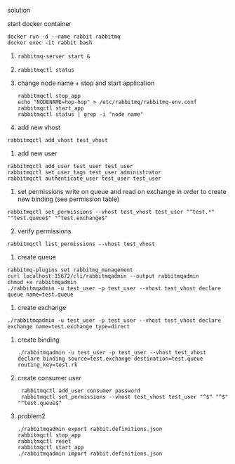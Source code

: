 solution

start docker container
```
docker run -d --name rabbit rabbitmq
docker exec -it rabbit bash
```

1. `rabbitmq-server start &`
1. `rabbitmqctl status`
1. change node name + stop and start application 
    ```
    rabbitmqctl stop_app
    echo "NODENAME=hop-hop" > /etc/rabbitmq/rabbitmq-env.conf
    rabbitmqctl start_app
    rabbitmqctl status | grep -i "node name"
    ```
 
1. add new vhost 
  ```
  rabbitmqctl add_vhost test_vhost
  ```
1. add new user 
  ```
  rabbitmqctl add_user test_user test_user
  rabbitmqctl set_user_tags test_user administrator
  rabbitmqctl authenticate_user test_user test_user
  ```
1. set permissions write on queue and read on exchange in order to create new binding (see permission table)
  ```
  rabbitmqctl set_permissions --vhost test_vhost test_user "^test.*" "^test.queue$" "^test.exchange$"
  ```
2. verify permissions
  ```
  rabbitmqctl list_permissions --vhost test_vhost
  ```
1. create queue
  ```
  rabbitmq-plugins set rabbitmq_management
  curl localhost:15672/cli/rabbitmqadmin --output rabbitmqadmin
  chmod +x rabbitmqadmin
  ./rabbitmqadmin -u test_user -p test_user --vhost test_vhost declare queue name=test.queue
  ```
1. create exchange
  ```
  ./rabbitmqadmin -u test_user -p test_user --vhost test_vhost declare exchange name=test.exchange type=direct
  ```
1. create binding
   ```
   ./rabbitmqadmin -u test_user -p test_user --vhost test_vhost declare binding source=test.exchange destination=test.queue routing_key=test.rk
   ```
1. create consumer user
   ```
    rabbitmqctl add_user consumer password
    rabbitmqctl set_permissions --vhost test_vhost test_user "^$" "^$" "^test.queue$"
   ```
1. problem2 
   ```
   ./rabbitmqadmin export rabbit.definitions.json
   rabbitmqctl stop_app
   rabbitmqctl reset
   rabbitmqctl start_app
   ./rabbitmqadmin import rabbit.definitions.json
   ```

